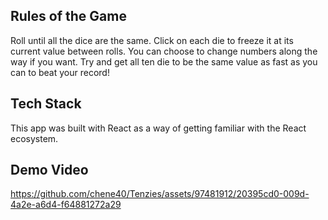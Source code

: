 ## Rules of the Game
Roll until all the dice are the same. Click on each die to freeze it at its current value between rolls. You can choose to change numbers along the way if you want. Try and get all ten die to be the same value as fast as you can to beat your record!

## Tech Stack
This app was built with React as a way of getting familiar with the React ecosystem.

## Demo Video

https://github.com/chene40/Tenzies/assets/97481912/20395cd0-009d-4a2e-a6d4-f64881272a29

